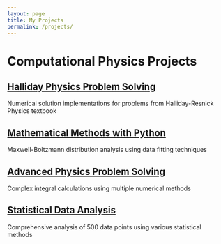 ```yaml
---
layout: page
title: My Projects
permalink: /projects/
---
```


# Computational Physics Projects

## [Halliday Physics Problem Solving](physics-halliday)
Numerical solution implementations for problems from Halliday-Resnick Physics textbook

## [Mathematical Methods with Python](mathematical-methods)
Maxwell-Boltzmann distribution analysis using data fitting techniques

## [Advanced Physics Problem Solving](physics-problem-solving)
Complex integral calculations using multiple numerical methods

## [Statistical Data Analysis](data-analysis)
Comprehensive analysis of 500 data points using various statistical methods
